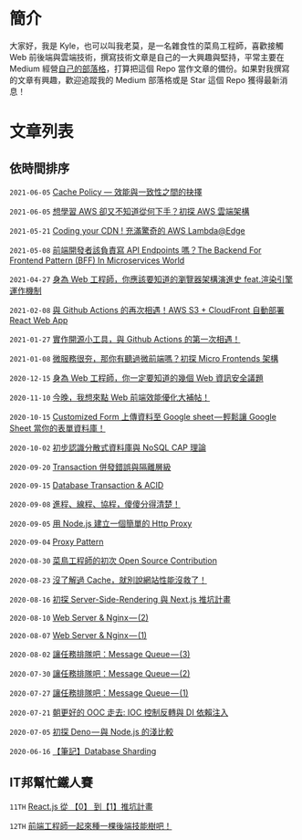 # 簡介

大家好，我是 Kyle，也可以叫我老莫，是一名雜食性的菜鳥工程師，喜歡接觸 Web 前後端與雲端技術，撰寫技術文章是自己的一大興趣與堅持，平常主要在 Medium 經營[自己的部落格](https://oldmo860617.medium.com/)，打算把這個 Repo 當作文章的備份。如果對我撰寫的文章有興趣，歡迎追蹤我的 Medium 部落格或是 Star 這個 Repo 獲得最新消息！

# 文章列表

## 依時間排序
`2021-06-05`  [Cache Policy — 效能與一致性之間的抉擇](https://oldmo860617.medium.com/%E4%B8%8D%E5%90%8C%E7%9A%84-cache-policy-%E6%95%88%E8%83%BD-%E8%88%87-%E4%B8%80%E8%87%B4%E6%80%A7-%E4%B9%8B%E9%96%93%E7%9A%84%E6%8A%89%E6%93%87-709455fa472a)  

`2021-06-05`  [想學習 AWS 卻又不知道從何下手？初探 AWS 雲端架構](https://medium.com/starbugs/%E6%83%B3%E5%AD%B8%E7%BF%92-aws-%E5%8D%BB%E5%8F%88%E4%B8%8D%E7%9F%A5%E9%81%93%E5%BE%9E%E4%BD%95%E4%B8%8B%E6%89%8B-%E5%88%9D%E6%8E%A2-aws-%E9%9B%B2%E7%AB%AF%E6%9E%B6%E6%A7%8B-2c8d3093b10c?source=your_stories_page-------------------------------------)  

`2021-05-21`  [Coding your CDN ! 充滿驚奇的 AWS Lambda@Edge](https://medium.com/starbugs/coding-your-cdn-%E5%85%85%E6%BB%BF%E9%A9%9A%E5%A5%87%E7%9A%84-aws-lambda-edge-763d9dd1f00d?source=your_stories_page-------------------------------------)  

`2021-05-08`  [前端開發者該負責寫 API Endpoints 嗎？The Backend For Frontend Pattern (BFF) In Microservices World](https://medium.com/starbugs/%E5%89%8D%E7%AB%AF%E9%96%8B%E7%99%BC%E8%80%85%E8%A9%B2%E8%B2%A0%E8%B2%AC%E5%AF%AB-api-endpoints-%E5%97%8E-the-backend-for-frontend-pattern-bff-in-microservices-world-1368362c141c?source=your_stories_page-------------------------------------)  

`2021-04-27`  [身為 Web 工程師，你應該要知道的瀏覽器架構演進史 feat.渲染引擎運作機制](https://medium.com/starbugs/%E8%BA%AB%E7%82%BA-web-%E5%B7%A5%E7%A8%8B%E5%B8%AB-%E4%BD%A0%E6%87%89%E8%A9%B2%E8%A6%81%E7%9F%A5%E9%81%93%E7%9A%84%E7%80%8F%E8%A6%BD%E5%99%A8%E6%9E%B6%E6%A7%8B%E6%BC%94%E9%80%B2%E5%8F%B2-feat-%E6%B8%B2%E6%9F%93%E5%BC%95%E6%93%8E%E9%81%8B%E4%BD%9C%E6%A9%9F%E5%88%B6-6d95d4d960ee?source=your_stories_page-------------------------------------)  

`2021-02-08`  [與 Github Actions 的再次相遇！AWS S3 + CloudFront 自動部署 React Web App](https://medium.com/starbugs/%E8%88%87-github-actions-%E7%9A%84%E5%86%8D%E6%AC%A1%E7%9B%B8%E9%81%87-aws-s3-cloudfront-%E8%87%AA%E5%8B%95%E9%83%A8%E7%BD%B2-react-web-app-e2c11942263f?source=your_stories_page-------------------------------------)  

`2021-01-27`  [實作開源小工具，與 Github Actions 的第一次相遇！](https://medium.com/starbugs/%E5%AF%A6%E4%BD%9C%E9%96%8B%E6%BA%90%E5%B0%8F%E5%B7%A5%E5%85%B7-%E8%88%87-github-actions-%E7%9A%84%E7%AC%AC%E4%B8%80%E6%AC%A1%E7%9B%B8%E9%81%87-3dd2d70eeb?source=your_stories_page-------------------------------------)  

`2021-01-08`  [微服務很夯，那你有聽過微前端嗎？初探 Micro Frontends 架構](https://medium.com/starbugs/%E5%BE%AE%E6%9C%8D%E5%8B%99%E5%BE%88%E5%A4%AF-%E9%82%A3%E4%BD%A0%E6%9C%89%E8%81%BD%E9%81%8E%E5%BE%AE%E5%89%8D%E7%AB%AF%E5%97%8E-%E5%88%9D%E6%8E%A2-micro-frontends-%E6%9E%B6%E6%A7%8B-e0a8469be601?source=your_stories_page-------------------------------------)  

`2020-12-15`  [身為 Web 工程師，你一定要知道的幾個 Web 資訊安全議題](https://medium.com/starbugs/%E8%BA%AB%E7%82%BA-web-%E5%B7%A5%E7%A8%8B%E5%B8%AB-%E4%BD%A0%E4%B8%80%E5%AE%9A%E8%A6%81%E7%9F%A5%E9%81%93%E7%9A%84%E5%B9%BE%E5%80%8B-web-%E8%B3%87%E8%A8%8A%E5%AE%89%E5%85%A8%E8%AD%B0%E9%A1%8C-29b8a4af6e13?source=your_stories_page-------------------------------------)  

`2020-11-10`  [今晚，我想來點 Web 前端效能優化大補帖！](https://medium.com/starbugs/%E4%BB%8A%E6%99%9A-%E6%88%91%E6%83%B3%E4%BE%86%E9%BB%9E-web-%E5%89%8D%E7%AB%AF%E6%95%88%E8%83%BD%E5%84%AA%E5%8C%96%E5%A4%A7%E8%A3%9C%E5%B8%96-e1a5805c1ca2?source=your_stories_page-------------------------------------)  

`2020-10-15`  [Customized Form 上傳資料至 Google sheet — 輕鬆讓 Google Sheet 當你的表單資料庫！](https://oldmo860617.medium.com/customized-form-%E4%B8%8A%E5%82%B3%E8%B3%87%E6%96%99%E8%87%B3-google-sheet-%E8%BC%95%E9%AC%86%E8%AE%93-google-sheet-%E7%95%B6%E4%BD%A0%E7%9A%84%E8%A1%A8%E5%96%AE%E8%B3%87%E6%96%99%E5%BA%AB-a900622bb70d?source=your_stories_page-------------------------------------)  

`2020-10-02`  [初步認識分散式資料庫與 NoSQL CAP 理論
](https://oldmo860617.medium.com/%E5%88%9D%E6%AD%A5%E8%AA%8D%E8%AD%98%E5%88%86%E6%95%A3%E5%BC%8F%E8%B3%87%E6%96%99%E5%BA%AB%E8%88%87-nosql-cap-%E7%90%86%E8%AB%96-a02d377938d1?source=your_stories_page-------------------------------------)  

`2020-09-20`  [Transaction 併發錯誤與隔離層級](https://oldmo860617.medium.com/transaction-%E4%BD%B5%E7%99%BC%E9%8C%AF%E8%AA%A4%E8%88%87%E9%9A%94%E9%9B%A2%E5%B1%A4%E7%B4%9A-51b8af6178ae?source=your_stories_page-------------------------------------)  

`2020-09-15`  [Database Transaction & ACID](https://oldmo860617.medium.com/database-transaction-acid-156a3b75845e?source=your_stories_page-------------------------------------)

`2020-09-08`  [進程、線程、協程，傻傻分得清楚！](https://oldmo860617.medium.com/%E9%80%B2%E7%A8%8B-%E7%B7%9A%E7%A8%8B-%E5%8D%94%E7%A8%8B-%E5%82%BB%E5%82%BB%E5%88%86%E5%BE%97%E6%B8%85%E6%A5%9A-a09b95bd68dd?source=your_stories_page-------------------------------------)  

`2020-09-05`  [用 Node.js 建立一個簡單的 Http Proxy](https://oldmo860617.medium.com/%E7%94%A8-node-js-%E5%BB%BA%E7%AB%8B%E4%B8%80%E5%80%8B%E7%B0%A1%E5%96%AE%E7%9A%84-http-proxy-5262e349a1ad?source=your_stories_page-------------------------------------)  

`2020-09-04`  [Proxy Pattern](https://oldmo860617.medium.com/proxy-pattern-5f89595dcd30?source=your_stories_page-------------------------------------)  

`2020-08-30`  [菜鳥工程師的初次 Open Source Contribution](https://oldmo860617.medium.com/%E8%8F%9C%E9%B3%A5%E5%B7%A5%E7%A8%8B%E5%B8%AB%E7%9A%84%E5%88%9D%E6%AC%A1-open-source-contribution-fca04240bf31?source=your_stories_page-------------------------------------)  

`2020-08-23`  [沒了解過 Cache，就別說網站性能沒救了！](https://oldmo860617.medium.com/%E6%B2%92%E4%BA%86%E8%A7%A3%E9%81%8E-cache-%E5%B0%B1%E5%88%A5%E8%AA%AA%E7%B6%B2%E7%AB%99%E6%80%A7%E8%83%BD%E6%B2%92%E6%95%91%E4%BA%86-6d9d4cfe3291?source=your_stories_page-------------------------------------) 

`2020-08-16`  [初探 Server-Side-Rendering 與 Next.js 推坑計畫](https://medium.com/starbugs/%E5%88%9D%E6%8E%A2-server-side-rendering-%E8%88%87-next-js-%E6%8E%A8%E5%9D%91%E8%A8%88%E7%95%AB-d7a9fb48a964?source=your_stories_page-------------------------------------)  

`2020-08-10`  [Web Server & Nginx — (2)](https://medium.com/starbugs/web-server-nginx-2-bc41c6268646?source=your_stories_page-------------------------------------)  

`2020-08-07`  [Web Server & Nginx — (1)](https://medium.com/starbugs/web-server-nginx-1-cf5188459108?source=your_stories_page-------------------------------------)  

`2020-08-02`  [讓任務排隊吧：Message Queue — (3)](https://medium.com/starbugs/%E8%AE%93%E4%BB%BB%E5%8B%99%E6%8E%92%E9%9A%8A%E5%90%A7-message-queue-3-251b25bf0b22?source=your_stories_page-------------------------------------)  

`2020-07-30`  [讓任務排隊吧：Message Queue — (2)](https://medium.com/starbugs/%E8%AE%93%E4%BB%BB%E5%8B%99%E6%8E%92%E9%9A%8A%E5%90%A7-message-queue-2-305165f0dcad?source=your_stories_page-------------------------------------)  

`2020-07-27`  [讓任務排隊吧：Message Queue — (1)](https://medium.com/starbugs/%E8%AE%93%E4%BB%BB%E5%8B%99%E6%8E%92%E9%9A%8A%E5%90%A7-message-queue-1-de949e274c43?source=your_stories_page-------------------------------------)  

`2020-07-21`  [朝更好的 OOC 走去: IOC 控制反轉與 DI 依賴注入](https://oldmo860617.medium.com/%E6%9C%9D%E6%9B%B4%E5%A5%BD%E7%9A%84-ooc-%E8%B5%B0%E5%8E%BB-ioc-%E6%8E%A7%E5%88%B6%E5%8F%8D%E8%BD%89%E8%88%87-di-%E4%BE%9D%E8%B3%B4%E6%B3%A8%E5%85%A5-b7fed15ff058?source=your_stories_page-------------------------------------)  

`2020-07-05`  [初探 Deno — 與 Node.js 的淺比較](https://oldmo860617.medium.com/%E5%88%9D%E6%8E%A2-deno-%E8%88%87-node-js-%E7%9A%84%E6%B7%BA%E6%AF%94%E8%BC%83-19e8c6cbb249?source=your_stories_page-------------------------------------)  

`2020-06-16`  [【筆記】Database Sharding](https://oldmo860617.medium.com/%E7%AD%86%E8%A8%98-database-sharding-22e22f0809c0?source=your_stories_page-------------------------------------)  

## IT邦幫忙鐵人賽

`11TH`  [React.js 從 【0】 到【1】推坑計畫 ](https://ithelp.ithome.com.tw/users/20113277/ironman/2212) 

`12TH`  [前端工程師一起來種一棵後端技能樹吧！ ](https://ithelp.ithome.com.tw/users/20113277/ironman/2937)  
